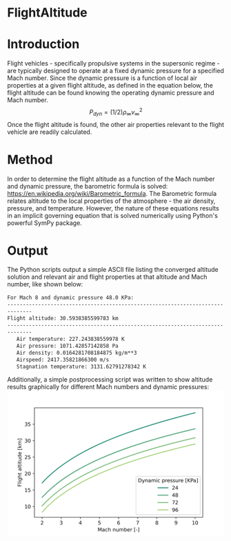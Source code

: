 # FlightAltitude

# Introduction
Flight vehicles - specifically propulsive systems in the supersonic regime - are typically designed to operate at a fixed dynamic pressure for a 
specified Mach number. Since the dynamic pressure is a function of local air properties
at a given flight altitude, as defined in the equation below, the flight altitude can be found knowing 
the operating dynamic pressure and Mach number.
$$P_{dyn} = (1/2)\rho_{\infty} v_{\infty}^2$$ 
Once the flight altitude is found, the other air properties relevant to the flight vehicle are 
readily calculated.

# Method
In order to determine the flight altitude as a function of the Mach number and dynamic pressure, the barometric
formula is solved: https://en.wikipedia.org/wiki/Barometric_formula. The Barometric formula relates altitude to the local properties of 
the atmosphere - the air density, pressure, and temperature. However, the nature of these
equations results in an implicit governing equation that is solved numerically using Python's
powerful SymPy package.

# Output
The Python scripts output a simple ASCII file listing the converged altitude solution and relevant air and flight properties at that altitude and Mach number, like 
shown below:

    For Mach 8 and dynamic pressure 48.0 KPa: 
    ------------------------------------------------------------------------------ 
    Flight altitude: 30.5938385599783 km 
    ------------------------------------------------------------------------------ 
       Air temperature: 227.243838559978 K 
       Air pressure: 1071.42857142858 Pa 
       Air density: 0.0164281708184875 kg/m**3 
       Airspeed: 2417.35821866300 m/s 
       Stagnation temperature: 3131.62791278342 K 

Additionally, a simple postprocessing script was written to show altitude results graphically for different Mach numbers and dynamic pressures:
![Screenshot](AltitudeVsMachVsPDyn.png)
